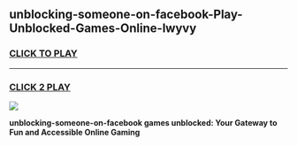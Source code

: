 
## unblocking-someone-on-facebook-Play-Unblocked-Games-Online-lwyvy
<h3>
<a href="https://premium76.site?title=unblocking-someone-on-facebook&ref=25A">CLICK TO PLAY</a></h3>
<hr>

<h3>
<a href="https://premium76.site?title=unblocking-someone-on-facebook&ref=25A">CLICK 2 PLAY</a>
  
</h3>

<a href="https://premium76.site?title=unblocking-someone-on-facebook&ref=25A"><img src="https://clearcache.store/games.png"></a>


**unblocking-someone-on-facebook games unblocked: Your Gateway to Fun and Accessible Online Gaming**
